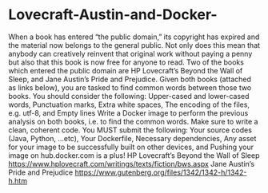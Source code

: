 # Lovecraft-Austin-and-Docker-
When a book has entered “the public domain,” its copyright has expired and the material now belongs to the general public. Not only does this mean that anybody can creatively reinvent that original work without paying a penny but also that this book is now free for anyone to read. Two of the books which entered the public domain are HP Lovecraft’s Beyond the Wall of Sleep, and Jane Austin’s Pride and Prejudice.  Given both books (attached as links below), you are tasked to find common words between those two books. You should consider the following:      Upper-cased and lower-cased words,     Punctuation marks,     Extra white spaces,     The encoding of the files, e.g. utf-8, and     Empty lines   Write a Docker image to perform the previous analysis on both books, i.e. to find the common words. Make sure to write a clean, coherent code. You MUST submit the following:      Your source codes (Java, Python, ...etc),     Your Dockerfile,     Necessary dependencies,     Any asset for your image to be successfully built on other devices, and     Pushing your image on hub.docker.com is a plus!  HP Lovecraft’s Beyond the Wall of Sleep https://www.hplovecraft.com/writings/texts/fiction/bws.aspx  Jane Austin’s Pride and Prejudice https://www.gutenberg.org/files/1342/1342-h/1342-h.htm
